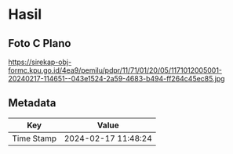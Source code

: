 # Hasil

## Foto C Plano

https://sirekap-obj-formc.kpu.go.id/4ea9/pemilu/pdpr/11/71/01/20/05/1171012005001-20240217-114651--043e1524-2a59-4683-b494-ff264c45ec85.jpg


## Metadata

| Key        | Value               |
| ---------- | ------------------- |
| Time Stamp | 2024-02-17 11:48:24 |



